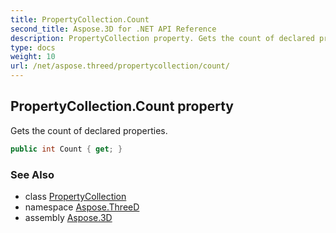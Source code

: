 ```yaml
---
title: PropertyCollection.Count
second_title: Aspose.3D for .NET API Reference
description: PropertyCollection property. Gets the count of declared properties
type: docs
weight: 10
url: /net/aspose.threed/propertycollection/count/
---
```

## PropertyCollection.Count property

Gets the count of declared properties.

```csharp
public int Count { get; }
```

### See Also

* class [PropertyCollection](../)
* namespace [Aspose.ThreeD](../../../aspose.threed/)
* assembly [Aspose.3D](../../../)


